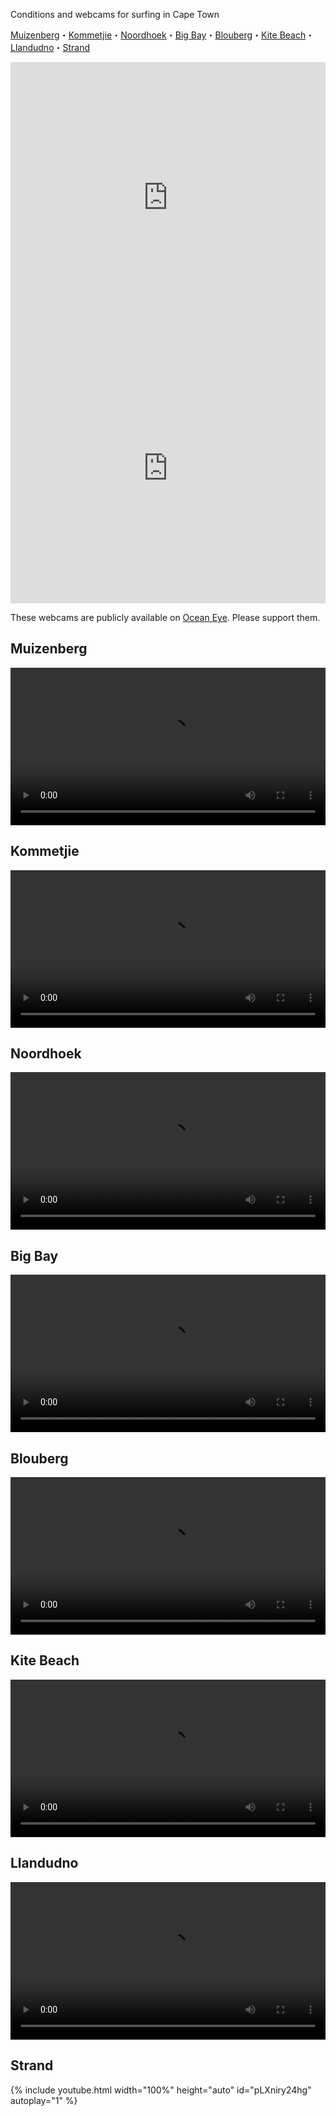 Conditions and webcams for surfing in Cape Town

[Muizenberg](#muizenberg)・[Kommetjie](#kommetjie)・[Noordhoek](#noordhoek)・[Big Bay](#big-bay)・[Blouberg](#blouberg)・[Kite Beach](#kite-beach)・[Llandudno](#llandudno)・[Strand](#strand)

<div class="container-fluid">
    <iframe width="100%" height="433" src="https://embed.windy.com/embed2.html?lat=-34.064&lon=18.572&detailLat=-34.049&detailLon=18.481&width=380&height=433&zoom=9&level=surface&overlay=wind&product=ecmwf&menu=&message=true&marker=&calendar=now&pressure=&type=map&location=coordinates&detail=&metricWind=default&metricTemp=default&radarRange=-1" frameborder="0"></iframe>
</div>

<div class="container-fluid">
    <iframe width="100%" height="433" src="https://embed.windy.com/embed2.html?lat=-34.064&lon=18.572&detailLat=-34.049&detailLon=18.481&width=380&height=433&zoom=9&level=surface&overlay=swell1&product=ecmwfWaves&menu=&message=true&marker=&calendar=now&pressure=&type=map&location=coordinates&detail=&metricWind=default&metricTemp=default&radarRange=-1" frameborder="0"></iframe>
</div>

These webcams are publicly available on [Ocean Eye](https://oceaneye.co.za). Please support them.

## Muizenberg
<div class="container-fluid">
    <video width="100%" height="auto" controls preload="auto">
        <source src="https://live-sec.streamworks.co.za/oceaneye/oceaneye45.stream/playlist_dvr.m3u8" type="application/x-mpegURL">
    </video>
</div>

## Kommetjie
<div class="container-fluid">
    <video width="100%" height="auto" controls preload="auto">
        <source src="https://live-sec.streamworks.video/oceaneye/oceaneye49.stream/playlist.m3u8" type="application/x-mpegURL">
    </video>
</div>

## Noordhoek
<div class="container-fluid">
    <video width="100%" height="auto" controls preload="auto">
        <source src="https://live-sec.streamworks.video/oceaneye/oceaneye30.stream/playlist.m3u8" type="application/x-mpegURL">
    </video>
</div>

## Big Bay
<div class="container-fluid">
    <video width="100%" height="auto" controls preload="auto">
        <source src="https://live-sec.streamworks.video/oceaneye/oceaneye12.stream/playlist.m3u8" type="application/x-mpegURL">
    </video>
</div>

## Blouberg
<div class="container-fluid">
    <video width="100%" height="auto" controls preload="auto">
        <source src="https://live-sec.streamworks.video/oceaneye/oceaneye11.stream/playlist.m3u8" type="application/x-mpegURL">
    </video>
</div>

## Kite Beach
<div class="container-fluid">
    <video width="100%" height="auto" controls preload="auto">
        <source src="https://live-sec.streamworks.video/oceaneye/oceaneye28.stream/playlist.m3u8" type="application/x-mpegURL">
    </video>
</div>

## Llandudno
<div class="container-fluid">
    <video width="100%" height="auto" controls preload="auto">
        <source src="https://cams.cdn-surfline.com/cdn-int/za-llandudno/playlist.m3u8" type="application/x-mpegURL">
    </video>
</div>

## Strand
<div class="container-fluid">
    {% include youtube.html width="100%" height="auto" id="pLXniry24hg" autoplay="1" %}
</div>
